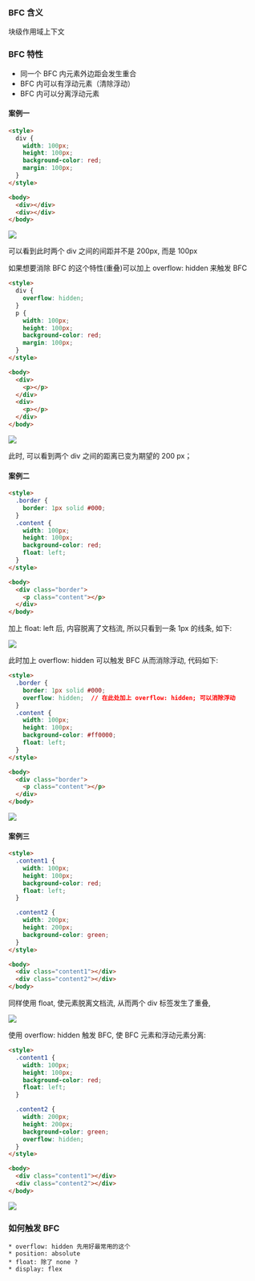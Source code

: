 ### BFC 含义

块级作用域上下文

### BFC 特性

* 同一个 BFC 内元素外边距会发生重合
* BFC 内可以有浮动元素（清除浮动）
* BFC 内可以分离浮动元素

#### 案例一

```html
<style>
  div {
    width: 100px;
    height: 100px;
    background-color: red;
    margin: 100px;
  }
</style>

<body>
  <div></div>
  <div></div>
</body>
```

![](http://with.muyunyun.cn/4e86e658780009017a22bbb025043276.jpg-300)

可以看到此时两个 div 之间的间距并不是 200px, 而是 100px

如果想要消除 BFC 的这个特性(重叠)可以加上 overflow: hidden 来触发 BFC

```html
<style>
  div {
    overflow: hidden;
  }
  p {
    width: 100px;
    height: 100px;
    background-color: red;
    margin: 100px;
  }
</style>

<body>
  <div>
    <p></p>
  </div>
  <div>
    <p></p>
  </div>
</body>
```

![](http://with.muyunyun.cn/ffa04ee49e9b4d221361929324236c05.jpg-300)

此时, 可以看到两个 div 之间的距离已变为期望的 200 px；

#### 案例二

```html
<style>
  .border {
    border: 1px solid #000;
  }
  .content {
    width: 100px;
    height: 100px;
    background-color: red;
    float: left;
  }
</style>

<body>
  <div class="border">
    <p class="content"></p>
  </div>
</body>
```

加上 float: left 后, 内容脱离了文档流, 所以只看到一条 1px 的线条, 如下:

![](http://with.muyunyun.cn/6b657c7f8d985992c97269fb61bb8678.jpg-300)

此时加上 overflow: hidden 可以触发 BFC 从而消除浮动, 代码如下:

```html
<style>
  .border {
    border: 1px solid #000;
    overflow: hidden;  // 在此处加上 overflow: hidden; 可以消除浮动
  }
  .content {
    width: 100px;
    height: 100px;
    background-color: #ff0000;
    float: left;
  }
</style>

<body>
  <div class="border">
    <p class="content"></p>
  </div>
</body>
```

![](http://with.muyunyun.cn/6bde303c9e6c57a7d1ce73543d4c8dcc.jpg-300)

#### 案例三

```html
<style>
  .content1 {
    width: 100px;
    height: 100px;
    background-color: red;
    float: left;
  }

  .content2 {
    width: 200px;
    height: 200px;
    background-color: green;
  }
</style>

<body>
  <div class="content1"></div>
  <div class="content2"></div>
</body>
```

同样使用 float, 使元素脱离文档流, 从而两个 div 标签发生了重叠,

![](http://with.muyunyun.cn/c7ebcfce5a7c58142fc9004a7d545852.jpg-300)

使用 overflow: hidden 触发 BFC, 使 BFC 元素和浮动元素分离:

```html
<style>
  .content1 {
    width: 100px;
    height: 100px;
    background-color: red;
    float: left;
  }

  .content2 {
    width: 200px;
    height: 200px;
    background-color: green;
    overflow: hidden;
  }
</style>

<body>
  <div class="content1"></div>
  <div class="content2"></div>
</body>
```

![](http://with.muyunyun.cn/cb83333e3e31f59d4946e0d3cdd2a56a.jpg-300)

### 如何触发 BFC

```
* overflow: hidden 先用好最常用的这个
* position: absolute
* float: 除了 none ?
* display: flex
```

<!-- ```
1.float 不为 none
2.position 不为 static 以及 relative
3.overflow 不为 visible
4.display 为 inline-box、table-ceil、flex
``` -->